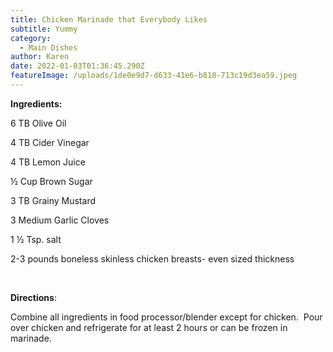 ```yaml
---
title: Chicken Marinade that Everybody Likes
subtitle: Yummy
category:
  - Main Dishes
author: Karen
date: 2022-01-03T01:36:45.290Z
featureImage: /uploads/1de0e9d7-d633-41e6-b818-713c19d3ea59.jpeg
---
```

**Ingredients:**

6 TB Olive Oil

4 TB Cider Vinegar

4 TB Lemon Juice

½ Cup Brown Sugar

3 TB Grainy Mustard

3 Medium Garlic Cloves

1 ½ Tsp. salt

2-3 pounds boneless skinless chicken breasts- even sized thickness

 

**Directions**:

Combine all ingredients in food processor/blender except for chicken.  Pour over chicken and refrigerate for at least 2 hours or can be frozen in marinade.

​